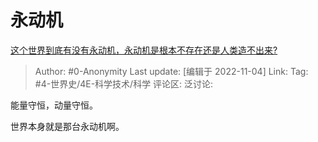 # 永动机
[这个世界到底有没有永动机，永动机是根本不存在还是人类造不出来?](https://www.zhihu.com/question/563747875/answer/2739907051)

> Author: #0-Anonymity
> Last update: [编辑于 2022-11-04]
> Link:
> Tag: #4-世界史/4E-科学技术/科学
> 评论区:
> 泛讨论:

能量守恒，动量守恒。

世界本身就是那台永动机啊。

